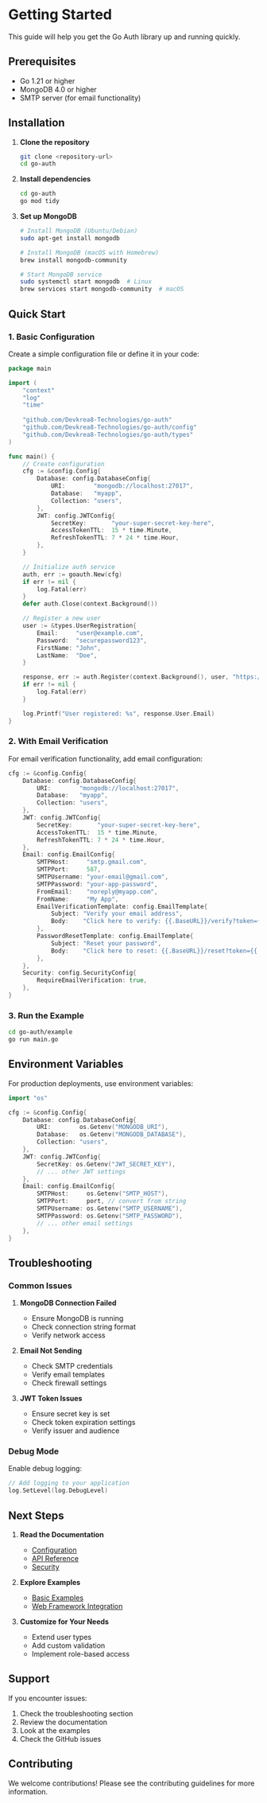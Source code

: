 # Getting Started

This guide will help you get the Go Auth library up and running quickly.

## Prerequisites

- Go 1.21 or higher
- MongoDB 4.0 or higher
- SMTP server (for email functionality)

## Installation

1. **Clone the repository**
   ```bash
   git clone <repository-url>
   cd go-auth
   ```

2. **Install dependencies**
   ```bash
   cd go-auth
   go mod tidy
   ```

3. **Set up MongoDB**
   ```bash
   # Install MongoDB (Ubuntu/Debian)
   sudo apt-get install mongodb
   
   # Install MongoDB (macOS with Homebrew)
   brew install mongodb-community
   
   # Start MongoDB service
   sudo systemctl start mongodb  # Linux
   brew services start mongodb-community  # macOS
   ```

## Quick Start

### 1. Basic Configuration

Create a simple configuration file or define it in your code:

```go
package main

import (
    "context"
    "log"
    "time"
    
    "github.com/Devkrea8-Technologies/go-auth"
    "github.com/Devkrea8-Technologies/go-auth/config"
    "github.com/Devkrea8-Technologies/go-auth/types"
)

func main() {
    // Create configuration
    cfg := &config.Config{
        Database: config.DatabaseConfig{
            URI:        "mongodb://localhost:27017",
            Database:   "myapp",
            Collection: "users",
        },
        JWT: config.JWTConfig{
            SecretKey:       "your-super-secret-key-here",
            AccessTokenTTL:  15 * time.Minute,
            RefreshTokenTTL: 7 * 24 * time.Hour,
        },
    }

    // Initialize auth service
    auth, err := goauth.New(cfg)
    if err != nil {
        log.Fatal(err)
    }
    defer auth.Close(context.Background())

    // Register a new user
    user := &types.UserRegistration{
        Email:     "user@example.com",
        Password:  "securepassword123",
        FirstName: "John",
        LastName:  "Doe",
    }

    response, err := auth.Register(context.Background(), user, "https://myapp.com")
    if err != nil {
        log.Fatal(err)
    }

    log.Printf("User registered: %s", response.User.Email)
}
```

### 2. With Email Verification

For email verification functionality, add email configuration:

```go
cfg := &config.Config{
    Database: config.DatabaseConfig{
        URI:        "mongodb://localhost:27017",
        Database:   "myapp",
        Collection: "users",
    },
    JWT: config.JWTConfig{
        SecretKey:       "your-super-secret-key-here",
        AccessTokenTTL:  15 * time.Minute,
        RefreshTokenTTL: 7 * 24 * time.Hour,
    },
    Email: config.EmailConfig{
        SMTPHost:     "smtp.gmail.com",
        SMTPPort:     587,
        SMTPUsername: "your-email@gmail.com",
        SMTPPassword: "your-app-password",
        FromEmail:    "noreply@myapp.com",
        FromName:     "My App",
        EmailVerificationTemplate: config.EmailTemplate{
            Subject: "Verify your email address",
            Body:    "Click here to verify: {{.BaseURL}}/verify?token={{.Token}}",
        },
        PasswordResetTemplate: config.EmailTemplate{
            Subject: "Reset your password",
            Body:    "Click here to reset: {{.BaseURL}}/reset?token={{.Token}}",
        },
    },
    Security: config.SecurityConfig{
        RequireEmailVerification: true,
    },
}
```

### 3. Run the Example

```bash
cd go-auth/example
go run main.go
```

## Environment Variables

For production deployments, use environment variables:

```go
import "os"

cfg := &config.Config{
    Database: config.DatabaseConfig{
        URI:        os.Getenv("MONGODB_URI"),
        Database:   os.Getenv("MONGODB_DATABASE"),
        Collection: "users",
    },
    JWT: config.JWTConfig{
        SecretKey: os.Getenv("JWT_SECRET_KEY"),
        // ... other JWT settings
    },
    Email: config.EmailConfig{
        SMTPHost:     os.Getenv("SMTP_HOST"),
        SMTPPort:     port, // convert from string
        SMTPUsername: os.Getenv("SMTP_USERNAME"),
        SMTPPassword: os.Getenv("SMTP_PASSWORD"),
        // ... other email settings
    },
}
```

## Troubleshooting

### Common Issues

1. **MongoDB Connection Failed**
   - Ensure MongoDB is running
   - Check connection string format
   - Verify network access

2. **Email Not Sending**
   - Check SMTP credentials
   - Verify email templates
   - Check firewall settings

3. **JWT Token Issues**
   - Ensure secret key is set
   - Check token expiration settings
   - Verify issuer and audience

### Debug Mode

Enable debug logging:

```go
// Add logging to your application
log.SetLevel(log.DebugLevel)
```

## Next Steps

1. **Read the Documentation**
   - [Configuration](configuration.md)
   - [API Reference](api-reference.md)
   - [Security](security.md)

2. **Explore Examples**
   - [Basic Examples](examples.md)
   - [Web Framework Integration](examples.md)

3. **Customize for Your Needs**
   - Extend user types
   - Add custom validation
   - Implement role-based access

## Support

If you encounter issues:

1. Check the troubleshooting section
2. Review the documentation
3. Look at the examples
4. Check the GitHub issues

## Contributing

We welcome contributions! Please see the contributing guidelines for more information.
